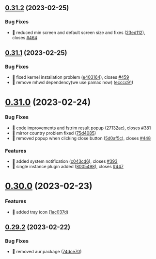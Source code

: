 ## [0.31.2](https://github.com/oguzkaganeren/manjaro-starter/compare/v0.31.1...v0.31.2) (2023-02-25)


### Bug Fixes

* 🐛 reduced min screen and default screen size and fixes ([23ed112](https://github.com/oguzkaganeren/manjaro-starter/commit/23ed112ce6ba6e8aec252767688af5620485c31b)), closes [#464](https://github.com/oguzkaganeren/manjaro-starter/issues/464)



## [0.31.1](https://github.com/oguzkaganeren/manjaro-starter/compare/v0.31.0...v0.31.1) (2023-02-25)


### Bug Fixes

* 🐛 fixed kernel installation problem ([e403164](https://github.com/oguzkaganeren/manjaro-starter/commit/e403164e578f9c471b8dddacae2ad3e2fb228287)), closes [#459](https://github.com/oguzkaganeren/manjaro-starter/issues/459)
* 🐛 remove mhwd dependency(we use pamac now) ([ecccc91](https://github.com/oguzkaganeren/manjaro-starter/commit/ecccc91d038bdbf9dc422682935e8e60bf101c96))



# [0.31.0](https://github.com/oguzkaganeren/manjaro-starter/compare/v0.30.0...v0.31.0) (2023-02-24)


### Bug Fixes

* 🐛 code improvements and fstrim result popup ([27132ac](https://github.com/oguzkaganeren/manjaro-starter/commit/27132acb178c44007d16b0294d8bcd2d543fd6e3)), closes [#381](https://github.com/oguzkaganeren/manjaro-starter/issues/381)
* 🐛 mirror country problem fixed ([75d4085](https://github.com/oguzkaganeren/manjaro-starter/commit/75d408545eec795097a8eec93bfeff35aa468225))
* 🐛 removed popup when clicking close button ([5d0af5c](https://github.com/oguzkaganeren/manjaro-starter/commit/5d0af5ce37b15b5c94876583e01324a5ce618f7d)), closes [#448](https://github.com/oguzkaganeren/manjaro-starter/issues/448)


### Features

* 🎸 added system notification ([c043cd6](https://github.com/oguzkaganeren/manjaro-starter/commit/c043cd6c24047a3b9577d9017584eaf24b089e6e)), closes [#393](https://github.com/oguzkaganeren/manjaro-starter/issues/393)
* 🎸 single instance plugin added ([8005498](https://github.com/oguzkaganeren/manjaro-starter/commit/80054986d4598d38f2196cfc2012d1918d4f86cb)), closes [#447](https://github.com/oguzkaganeren/manjaro-starter/issues/447)



# [0.30.0](https://github.com/oguzkaganeren/manjaro-starter/compare/v0.29.2...v0.30.0) (2023-02-23)


### Features

* 🎸 added tray icon ([1ac037d](https://github.com/oguzkaganeren/manjaro-starter/commit/1ac037dd07e946309d6f21ee2ed80c1c2d8ddf8f))



## [0.29.2](https://github.com/oguzkaganeren/manjaro-starter/compare/v0.29.1...v0.29.2) (2023-02-22)


### Bug Fixes

* 🐛 removed aur package ([74dce70](https://github.com/oguzkaganeren/manjaro-starter/commit/74dce70b649d9f89785df4f19b77dd0e13202c9d))




